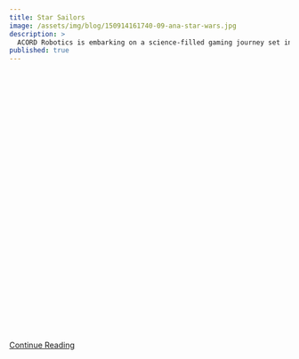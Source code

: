 ```yaml
---
title: Star Sailors
image: /assets/img/blog/150914161740-09-ana-star-wars.jpg
description: >
  ACORD Robotics is embarking on a science-filled gaming journey set in space full of Robots, Experiments, and star ship fun!
published: true
---
```

<div class="codegena_iframe" data-src="http://allianceofdroids.org.au" style="height:471px;width:800px;" data-responsive="true" data-img="http://blog.allianceofdroids.org.au/wp-content/uploads/2019/02/ACORD.v1.png" data-css="background:url('//codegena.com/wp-content/uploads/2015/09/loading.gif') white center center no-repeat;border:0px;"></div><script src="https://rawgit.com/shaneapen/Codegena/master/async-iframe.js"></script>

[Continue Reading](http://acord-robotics.github.io/starsailors/2019-02-18-improving-site-build-speed/)

